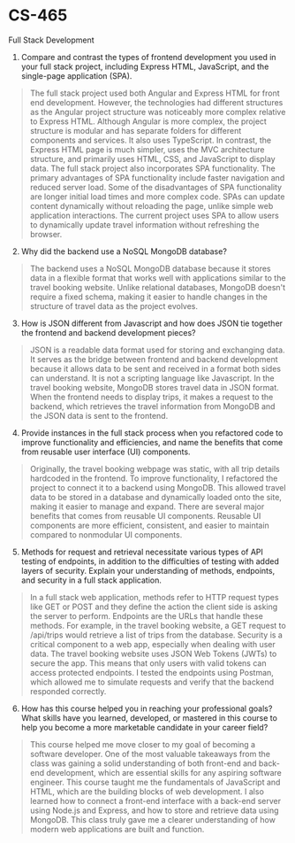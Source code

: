 # CS-465
Full Stack Development
1. Compare and contrast the types of frontend development you used in your full stack project, including Express HTML, JavaScript, and the single-page application (SPA).
> The full stack project used both Angular and Express HTML for front end development. However, the technologies had different structures as the Angular project structure was noticeably more complex relative to Express HTML. Although Angular is more complex, the project structure is modular and has separate folders for different components and services. It also uses TypeScript. In contrast, the Express HTML page is much simpler, uses the MVC architecture structure, and primarily uses HTML, CSS, and JavaScript to display data.
> The full stack project also incorporates SPA functionality. The primary advantages of SPA functionality include faster navigation and reduced server load. Some of the disadvantages of SPA functionality are longer initial load times and more complex code. SPAs can update content dynamically without reloading the page, unlike simple web application interactions. The current project uses SPA to allow users to dynamically update travel information without refreshing the browser.
2. Why did the backend use a NoSQL MongoDB database?
> The backend uses a NoSQL MongoDB database because it stores data in a flexible format that works well with applications similar to the travel booking website. Unlike relational databases, MongoDB doesn't require a fixed schema, making it easier to handle changes in the structure of travel data as the project evolves.
3. How is JSON different from Javascript and how does JSON tie together the frontend and backend development pieces?
> JSON is a readable data format used for storing and exchanging data. It serves as the bridge between frontend and backend development because it allows data to be sent and received in a format both sides can understand. It is not a scripting language like Javascript. 
> In the travel booking website, MongoDB stores travel data in JSON format. When the frontend needs to display trips, it makes a request to the backend, which retrieves the travel information from MongoDB and the JSON data is sent to the frontend. 
4. Provide instances in the full stack process when you refactored code to improve functionality and efficiencies, and name the benefits that come from reusable user interface (UI) components.
> Originally, the travel booking webpage was static, with all trip details hardcoded in the frontend. To improve functionality, I refactored the project to connect it to a backend using MongoDB. This allowed travel data to be stored in a database and dynamically loaded onto the site, making it easier to manage and expand.
> There are several major benefits that comes from reusable UI components. Reusable UI components are more efficient, consistent, and easier to maintain compared to nonmodular UI components.
5. Methods for request and retrieval necessitate various types of API testing of endpoints, in addition to the difficulties of testing with added layers of security. Explain your understanding of methods, endpoints, and security in a full stack application.
> In a full stack web application, methods refer to HTTP request types like GET or POST and they define the action the client side is asking the server to perform. Endpoints are the URLs that handle these methods. For example, in the travel booking website, a GET request to /api/trips would retrieve a list of trips from the database.
> Security is a critical component to a web app, especially when dealing with user data. The travel booking website uses JSON Web Tokens (JWTs) to secure the app. This means that only users with valid tokens can access protected endpoints.
I tested the endpoints using Postman, which allowed me to simulate requests and verify that the backend responded correctly. 
6. How has this course helped you in reaching your professional goals? What skills have you learned, developed, or mastered in this course to help you become a more marketable candidate in your career field?
> This course helped me move closer to my goal of becoming a software developer. One of the most valuable takeaways from the class was gaining a solid understanding of both front-end and back-end development, which are essential skills for any aspiring software engineer.
> This course taught me the fundamentals of JavaScript and HTML, which are the building blocks of web development. I also learned how to connect a front-end interface with a back-end server using Node.js and Express, and how to store and retrieve data using MongoDB. This class truly gave me a clearer understanding of how modern web applications are built and function.






